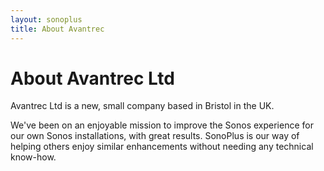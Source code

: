 ```yaml
---
layout: sonoplus
title: About Avantrec
---
```


# About Avantrec Ltd

Avantrec Ltd is a new, small company based in Bristol in the UK.

We've been on an enjoyable mission to improve the Sonos experience for our own Sonos installations, with great results. SonoPlus is our way of helping others enjoy similar enhancements without needing any technical know-how.
